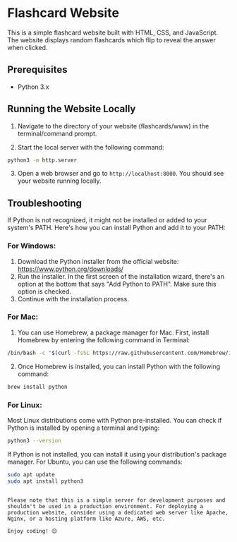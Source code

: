 # Flashcard Website

This is a simple flashcard website built with HTML, CSS, and JavaScript. The website displays random flashcards which flip to reveal the answer when clicked.

## Prerequisites

- Python 3.x

## Running the Website Locally

1. Navigate to the directory of your website (flashcards/www) in the terminal/command prompt.

2. Start the local server with the following command:

```bash
python3 -m http.server
```

3. Open a web browser and go to `http://localhost:8000`. You should see your website running locally.

## Troubleshooting

If Python is not recognized, it might not be installed or added to your system's PATH. Here's how you can install Python and add it to your PATH:

### For Windows:

1. Download the Python installer from the official website: https://www.python.org/downloads/
2. Run the installer. In the first screen of the installation wizard, there's an option at the bottom that says "Add Python to PATH". Make sure this option is checked.
3. Continue with the installation process.

### For Mac:

1. You can use Homebrew, a package manager for Mac. First, install Homebrew by entering the following command in Terminal: 

```bash
/bin/bash -c "$(curl -fsSL https://raw.githubusercontent.com/Homebrew/install/HEAD/install.sh)"
```

2. Once Homebrew is installed, you can install Python with the following command:

```bash
brew install python
```

### For Linux:

Most Linux distributions come with Python pre-installed. You can check if Python is installed by opening a terminal and typing:

```bash
python3 --version
```

If Python is not installed, you can install it using your distribution's package manager. For Ubuntu, you can use the following commands:

```bash
sudo apt update
sudo apt install python3
```
```

Please note that this is a simple server for development purposes and shouldn't be used in a production environment. For deploying a production website, consider using a dedicated web server like Apache, Nginx, or a hosting platform like Azure, AWS, etc.

Enjoy coding! 😊
```
